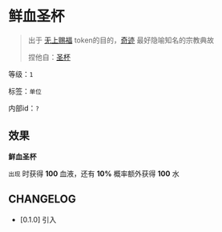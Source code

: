 # 鲜血圣杯

> 出于 [无上赐福](无上赐福.md) token的目的，[奇迹](../卡牌组/奇迹.md) 最好隐喻知名的宗教典故
> 
> 捏他自：[圣杯](https://zh.moegirl.org.cn/zh-hans/%E5%9C%A3%E6%9D%AF)

等级：`1`

标签：`单位`

内部id：`?`

## 效果

**鲜血圣杯**

`出现` 时获得 **100** 血液，还有 **10%** 概率额外获得 **100** 水

## CHANGELOG

- [0.1.0] 引入
